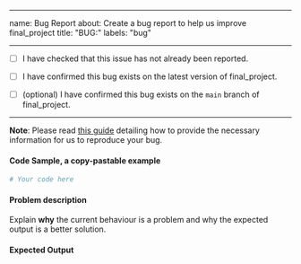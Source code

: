 ______________________________________________________________________

name: Bug Report
about: Create a bug report to help us improve final_project
title: "BUG:"
labels: "bug"

______________________________________________________________________

- [ ] I have checked that this issue has not already been reported.

- [ ] I have confirmed this bug exists on the latest version of final_project.

- [ ] (optional) I have confirmed this bug exists on the `main` branch of final_project.

______________________________________________________________________

**Note**: Please read [this
guide](https://matthewrocklin.com/blog/work/2018/02/28/minimal-bug-reports) detailing
how to provide the necessary information for us to reproduce your bug.

#### Code Sample, a copy-pastable example

```python
# Your code here
```

#### Problem description

Explain **why** the current behaviour is a problem and why the expected output is a
better solution.

#### Expected Output
